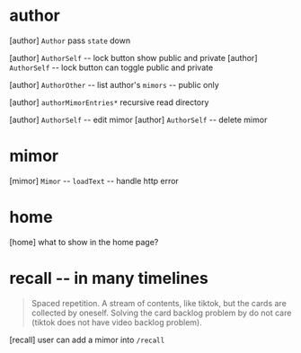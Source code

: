 # author

[author] `Author` pass `state` down

[author] `AuthorSelf` -- lock button show public and private
[author] `AuthorSelf` -- lock button can toggle public and private

[author] `AuthorOther` -- list author's `mimors` -- public only

[author] `authorMimorEntries*` recursive read directory

[author] `AuthorSelf` -- edit mimor
[author] `AuthorSelf` -- delete mimor

# mimor

[mimor] `Mimor` -- `loadText` -- handle http error

# home

[home] what to show in the home page?

# recall -- in many timelines

> Spaced repetition. A stream of contents, like tiktok, but the cards
> are collected by oneself. Solving the card backlog problem by do not
> care (tiktok does not have video backlog problem).

[recall] user can add a mimor into `/recall`
